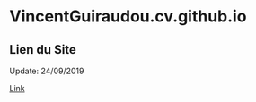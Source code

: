 # VincentGuiraudou.cv.github.io

## Lien du Site
Update: 24/09/2019

[Link](https://VincentGuiraudou.github.io/VincentGuiraudou.cv.github.io/)
